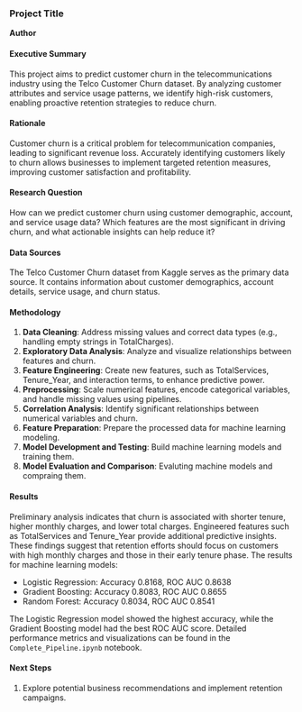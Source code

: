 ### Project Title

**Author**

#### Executive Summary

This project aims to predict customer churn in the telecommunications industry using the Telco Customer Churn dataset. By analyzing customer attributes and service usage patterns, we identify high-risk customers, enabling proactive retention strategies to reduce churn.

#### Rationale

Customer churn is a critical problem for telecommunication companies, leading to significant revenue loss. Accurately identifying customers likely to churn allows businesses to implement targeted retention measures, improving customer satisfaction and profitability.

#### Research Question

How can we predict customer churn using customer demographic, account, and service usage data? Which features are the most significant in driving churn, and what actionable insights can help reduce it?

#### Data Sources

The Telco Customer Churn dataset from Kaggle serves as the primary data source. It contains information about customer demographics, account details, service usage, and churn status.

#### Methodology

1. **Data Cleaning**: Address missing values and correct data types (e.g., handling empty strings in TotalCharges).
2. **Exploratory Data Analysis**: Analyze and visualize relationships between features and churn.
3. **Feature Engineering**: Create new features, such as TotalServices, Tenure_Year, and interaction terms, to enhance predictive power.
4. **Preprocessing**: Scale numerical features, encode categorical variables, and handle missing values using pipelines.
5. **Correlation Analysis**: Identify significant relationships between numerical variables and churn.
6. **Feature Preparation**: Prepare the processed data for machine learning modeling.
7. **Model Development and Testing**: Build machine learning models and training them.
8. **Model Evaluation and Comparison**: Evaluting machine models and compraing them.

#### Results
Preliminary analysis indicates that churn is associated with shorter tenure, higher monthly charges, and lower total charges. Engineered features such as TotalServices and Tenure_Year provide additional predictive insights. These findings suggest that retention efforts should focus on customers with high monthly charges and those in their early tenure phase.
The results for machine learning models:

- Logistic Regression: Accuracy 0.8168, ROC AUC 0.8638
- Gradient Boosting: Accuracy 0.8083, ROC AUC 0.8655
- Random Forest: Accuracy 0.8034, ROC AUC 0.8541

The Logistic Regression model showed the highest accuracy, while the Gradient Boosting model had the best ROC AUC score. Detailed performance metrics and visualizations can be found in the `Complete_Pipeline.ipynb` notebook.

#### Next Steps
1. Explore potential business recommendations and implement retention campaigns.